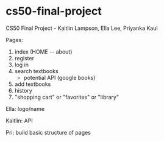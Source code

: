 # cs50-final-project
CS50 Final Project - Kaitlin Lampson, Ella Lee, Priyanka Kaul

Pages:
1. index (HOME -- about)
2. register
3. log in
4. search textbooks
    - potential API (google books)
5. add textbooks
6. history
7. "shopping cart" or "favorites" or "library"

Ella: logo/name

Kaitlin: API

Pri: build basic structure of pages 